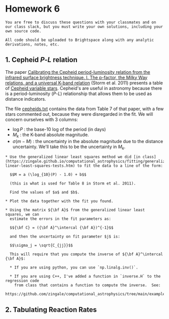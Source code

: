 # Homework 6

```{note}
You are free to discuss these questions with your classmates and on
our class slack, but you must write your own solutions, including your
own source code.

All code should be uploaded to Brightspace along with any analytic
derivations, notes, etc.
```

## 1. Cepheid $P$-$L$ relation

The paper [Calibrating the Cepheid period-luminosity relation from the infrared surface brightness technique. I. The p-factor, the Milky Way relations, and a universal K-band relation](https://ui.adsabs.harvard.edu/abs/2011A%26A...534A..94S/abstract) (Storm et al. 2011) presents a table of [Cepheid variable stars](https://en.wikipedia.org/wiki/Cepheid_variable).  Cepheid's are useful in astronomy because there is a period-luminosity ($P$-$L$) relationship that allows them to be used as distance indicators.

The file [cepheids.txt](cepheids.txt) contains the data from Table 7 of that paper,
with a few stars commented out, because they were disregarded in the fit.  We will
concern ourselves with 3 columns:

* $\log P$ : the base-10 log of the period (in days)
* $M_k$ : the K-band absolute magnitude.
* $\sigma(m-M)$ : the uncertainty in the absolute magnitude due to the distance
  uncertainty.  We'll take this to be the uncertainty in $M_k$.

```{admonition} Your task
* Use the generalized linear least squares method we did [in class](https://zingale.github.io/computational_astrophysics/fitting/generalized-linear-least-squares-tests.htm) to fit the data to a line of the form:

  $$M = a (\log_{10}(P) - 1.0) + b$$

  (this is what is used for Table 8 in Storm et al. 2011).

  Find the values of $a$ and $b$.

* Plot the data together with the fit you found.

* Using the matrix ${\bf A}$ from the generalized linear least squares, we can
  estimate the errors in the fit parameters as:

  $${\bf C} = ({\bf A}^\intercal {\bf A})^{-1}$$

  and then the uncertainty on fit parameter $j$ is:

  $$\sigma_j = \sqrt{C_{jj}}$$

  This will require that you compute the inverse of ${\bf A}^\intercal {\bf A}$:

  * If you are using python, you can use `np.linalg.inv()`.

  * If you are using C++, I've added a function in `inverse.H` to the regression code
    from class that contains a function to compute the inverse.  See:
    https://github.com/zingale/computational_astrophysics/tree/main/examples/fitting

```

## 2. Tabulating Reaction Rates
